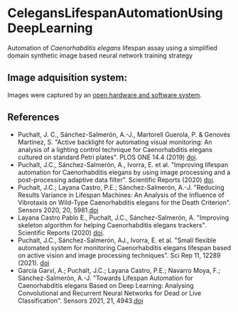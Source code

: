 # CelegansLifespanAutomationUsingDeepLearning
Automation of *Caenorhabditis elegans* lifespan assay using a simplified domain synthetic image based neural network training strategy


## Image adquisition system:
Images were captured by an [open hardware and software system](https://github.com/JCPuchalt/SiViS).

## References 
* Puchalt, J. C., Sánchez-Salmerón, A.-J., Martorell Guerola, P. & Genovés Martínez, S. "Active backlight for automating visual monitoring: An analysis of a lighting control technique for Caenorhabditis elegans cultured on standard Petri plates". PLOS ONE 14.4 (2019) [doi](https://journals.plos.org/plosone/article?id=10.1371/journal.pone.0215548).
* Puchalt, J.C., Sánchez-Salmerón, A., Ivorra, E. et al. "Improving lifespan automation for Caenorhabditis elegans by using image processing and a post-processing adaptive data filter". Scientific Reports (2020) [doi](https://www.nature.com/articles/s41598-020-65619-4).
* Puchalt, J.C.; Layana Castro, P.E.; Sánchez-Salmerón, A.-J. "Reducing Results Variance in Lifespan Machines: An Analysis of the Influence of Vibrotaxis on Wild-Type Caenorhabditis elegans for the Death Criterion". Sensors 2020, 20, 5981.[doi](https://doi.org/10.3390/s20215981)
* Layana Castro Pablo E., Puchalt, J.C., Sánchez-Salmerón, A. "Improving skeleton algorithm for helping Caenorhabditis elegans trackers". Scientific Reports (2020) [doi](https://www.nature.com/articles/s41598-020-79430-8).
* Puchalt, J.C., Sánchez-Salmerón, AJ., Ivorra, E. et al. "Small flexible automated system for monitoring Caenorhabditis elegans lifespan based on active vision and image processing techniques". Sci Rep 11, 12289 (2021). [doi](https://doi.org/10.1038/s41598-021-91898-6)
* García Garví, A.; Puchalt, J.C.; Layana Castro, P.E.; Navarro Moya, F.; Sánchez-Salmerón, A.-J. "Towards Lifespan Automation for Caenorhabditis elegans Based on Deep Learning: Analysing Convolutional and Recurrent Neural Networks for Dead or Live Classification". Sensors 2021, 21, 4943.[doi](https://doi.org/10.3390/s21144943)
